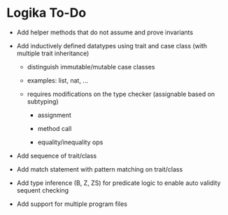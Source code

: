 Logika To-Do
============

* Add helper methods that do not assume and prove invariants 

* Add inductively defined datatypes using trait and case class (with multiple trait inheritance)
  
  * distinguish immutable/mutable case classes
  
  * examples: list, nat, ...

  * requires modifications on the type checker (assignable based on subtyping)
  
    * assignment
    
    * method call
    
    * equality/inequality ops
  
* Add sequence of trait/class

* Add match statement with pattern matching on trait/class

* Add type inference (B, Z, ZS) for predicate logic to enable auto validity sequent checking

* Add support for multiple program files